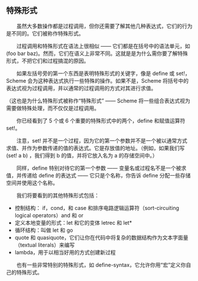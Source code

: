 ## 特殊形式

&ensp;&ensp;&ensp;&ensp;虽然大多数操作都是过程调用，但你还需要了解其他几种表达式，它们的行为是不同的。它们被称作特殊形式。

&ensp;&ensp;&ensp;&ensp;过程调用和特殊形式在语法上很相似 —— 它们都是在括号中的语法单元，如 (foo bar baz)。然而，它们在语义上非常不同。这就是是为什么需你要了解特殊形式，不把它们和过程搞混的原因。

&ensp;&ensp;&ensp;&ensp;如果左括号旁的第一个东西是表明特殊形式的关键字，像是 define 或 set!， Scheme 会为这种表达式执行一些特殊的操作。如果不是，Scheme 将括号中的表达式视为过程调用，并以通常的过程调用的方式对其进行求值。

（这也是为什么特殊形式被称作“特殊形式” —— Scheme 将一些组合表达式视为需要做特殊处理，而不仅仅是过程调用。

&ensp;&ensp;&ensp;&ensp;你已经看到了 5 个或 6 个重要的特殊形式中的两个，define 和赋值运算符 set!。

&ensp;&ensp;&ensp;&ensp;注意，set! 并不是一个过程，因为它的第一个参数并不是一个被以通常方式求值、并作为参数传递的值的表达式。它是存放值的地址。（例如，如果我们写 (set! a b) ，我们得到 b 的值，并将它放入名为 a 的存储空间中。）

&ensp;&ensp;&ensp;&ensp;同样，define 特别对待它的第一个参数 —— 变量名或过程名不是一个被求值，并传递给 define 的表达式 —— 它只是个名称，你告诉 define 分配一些存储空间并使用这个名称。

&ensp;&ensp;&ensp;&ensp;我们将要看到的其他特殊形式包括：
* 控制结构： if，cond，和 case 和排序电路逻辑运算符（sort-circuiting logical operators）and 和 or
* 定义本地变量的形式：let 和它的变体 letrec 和 let*
* 循环结构：叫做 let 和 go
* quote 和 quasiquote，它们让你在代码中将复杂的数据结构作为文本字面量（textual literals）来编写
* lambda，用于以相当好用的方式创建新过程

&ensp;&ensp;&ensp;&ensp;也有一些非常特别的特殊形式，如 define-syntax，它允许你用“宏”定义你自己的特殊形式。
